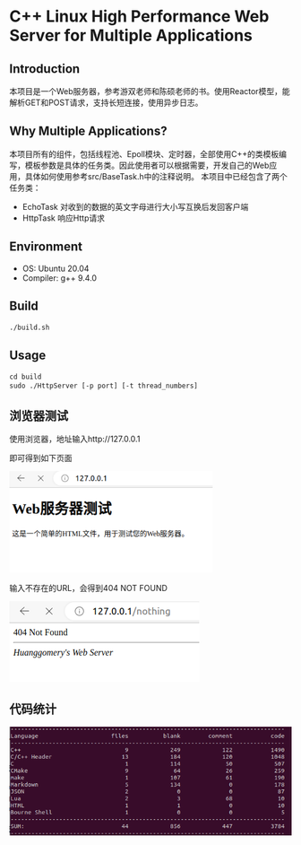 # C++ Linux High Performance Web Server for Multiple Applications



## Introduction

本项目是一个Web服务器，参考游双老师和陈硕老师的书。使用Reactor模型，能解析GET和POST请求，支持长短连接，使用异步日志。


## Why Multiple Applications?
本项目所有的组件，包括线程池、Epoll模块、定时器，全部使用C++的类模板编写，模板参数是具体的任务类。因此使用者可以根据需要，开发自己的Web应用，具体如何使用参考src/BaseTask.h中的注释说明。
本项目中已经包含了两个任务类：
+ EchoTask 对收到的数据的英文字母进行大小写互换后发回客户端
+ HttpTask 响应Http请求



## Environment

+ OS: Ubuntu 20.04
+ Compiler:  g++ 9.4.0



## Build

```shell
./build.sh
```



## Usage

```shell
cd build
sudo ./HttpServer [-p port] [-t thread_numbers]
```



## 浏览器测试

使用浏览器，地址输入http://127.0.0.1

即可得到如下页面

<img src="./image/WebServerTest.png" style="zoom:80%;" />	

输入不存在的URL，会得到404 NOT FOUND

![](./image/notfound.png)	

## 代码统计

![](./image/代码统计.png)	
